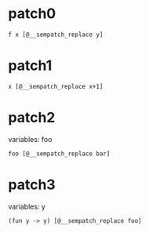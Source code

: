 # patch0
```
f x [@__sempatch_replace y]
```

# patch1
```
x [@__sempatch_replace x+1]
```

# patch2
variables: foo
```
foo [@__sempatch_replace bar]
```

# patch3
variables: y
```
(fun y -> y) [@__sempatch_replace foo]
```
